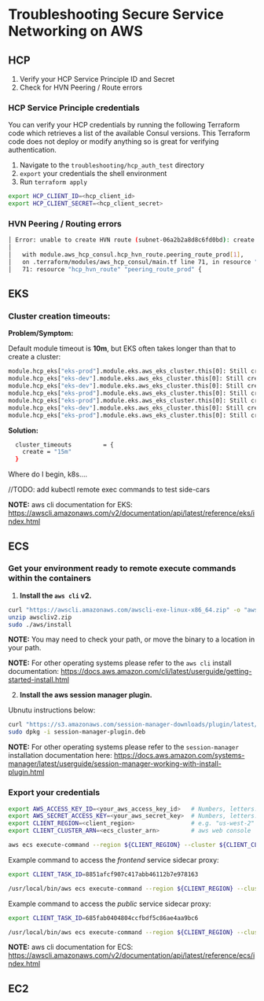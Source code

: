 # Troubleshooting Secure Service Networking on AWS

## HCP

1. Verify your HCP Service Principle ID and Secret
2. Check for HVN Peering / Route errors


### HCP Service Principle credentials

You can verify your HCP credentials by running the following Terraform code which retrieves a list of the available Consul versions. This Terraform code does not deploy or modify anything so is great for verifying authentication.

1) Navigate to the `troubleshooting/hcp_auth_test` directory
2) `export` your credentials the shell environment
3) Run `terraform apply`

```sh
export HCP_CLIENT_ID=<hcp_client_id>
export HCP_CLIENT_SECRET=<hcp_client_secret>
```


### HVN Peering / Routing errors

```sh
│ Error: unable to create HVN route (subnet-06a2b2a8d8c6fd0bd): create HVN route operation (d378e288-47b1-4b7b-bd69-da88b7207562) failed [code=13, message=terraform apply failed: error applying Terraform: Error authorizing security group ingress rules: RulesPerSecurityGroupLimitExceeded: The maximum number of rules per security group has been reached.       status code: 400, request id: 06ddf845-9ace-4900-bfc5-566922b2e076    on main.tf line 122, in resource "aws_security_group" "sg":  122: resource "aws_security_group" "sg" {]
│ 
│   with module.aws_hcp_consul.hcp_hvn_route.peering_route_prod[1],
│   on .terraform/modules/aws_hcp_consul/main.tf line 71, in resource "hcp_hvn_route" "peering_route_prod":
│   71: resource "hcp_hvn_route" "peering_route_prod" {
```

## EKS

### Cluster creation timeouts:

**Problem/Symptom:**

Default module timeout is **10m**, but EKS often takes longer than that to create a cluster:

```sh
module.hcp_eks["eks-prod"].module.eks.aws_eks_cluster.this[0]: Still creating... [10m40s elapsed]
module.hcp_eks["eks-dev"].module.eks.aws_eks_cluster.this[0]: Still creating... [10m40s elapsed]
module.hcp_eks["eks-dev"].module.eks.aws_eks_cluster.this[0]: Still creating... [10m50s elapsed]
module.hcp_eks["eks-prod"].module.eks.aws_eks_cluster.this[0]: Still creating... [10m50s elapsed]
module.hcp_eks["eks-prod"].module.eks.aws_eks_cluster.this[0]: Still creating... [11m0s elapsed]
module.hcp_eks["eks-dev"].module.eks.aws_eks_cluster.this[0]: Still creating... [11m0s elapsed]
module.hcp_eks["eks-prod"].module.eks.aws_eks_cluster.this[0]: Still creating... [11m10s elapsed]
```

**Solution:**
```sh
  cluster_timeouts         = {
    create = "15m"
  }
```


Where do I begin, k8s....

//TODO: add kubectl remote exec commands to test side-cars

**NOTE:** aws cli documentation for EKS: https://awscli.amazonaws.com/v2/documentation/api/latest/reference/eks/index.html


## ECS

### Get your environment ready to remote execute commands within the containers

1) **Install the `aws cli` v2.**

```sh
curl "https://awscli.amazonaws.com/awscli-exe-linux-x86_64.zip" -o "awscliv2.zip"
unzip awscliv2.zip
sudo ./aws/install
```

**NOTE:** You may need to check your path, or move the binary to a location in your path.

**NOTE:** For other operating systems please refer to the `aws cli` install documentation: https://docs.aws.amazon.com/cli/latest/userguide/getting-started-install.html


2) **Install the aws session manager plugin.**

Ubnutu instructions below: 
```sh
curl "https://s3.amazonaws.com/session-manager-downloads/plugin/latest/ubuntu_64bit/session-manager-plugin.deb" -o "session-manager-plugin.deb"
sudo dpkg -i session-manager-plugin.deb
```

**NOTE:** For other operating systems please refer to the `session-manager` installation documentation here: https://docs.aws.amazon.com/systems-manager/latest/userguide/session-manager-working-with-install-plugin.html 


### Export your credentials

```sh
export AWS_ACCESS_KEY_ID=<your_aws_access_key_id>   # Numbers, letters...
export AWS_SECRET_ACCESS_KEY=<your_aws_secret_key>  # Numbers, letters...
export CLIENT_REGION=<client_region>                # e.g. "us-west-2"
export CLIENT_CLUSTER_ARN=<ecs_cluster_arn>         # aws web console
```

```sh
aws ecs execute-command --region ${CLIENT_REGION} --cluster ${CLIENT_CLUSTER_ARN} --task ${CLIENT_TASK_ID} --container=basic --command '/bin/sh -c "curl localhost:1234"' --interactive
```

Example command to access the _frontend_ service sidecar proxy:

```sh
export CLIENT_TASK_ID=8851afcf907c417abb46112b7e978163

/usr/local/bin/aws ecs execute-command --region ${CLIENT_REGION} --cluster ${CLIENT_CLUSTER_ARN} --task ${CLIENT_TASK_ID} --container=frontend --command '/bin/sh -c "wget -O - http://localhost:3000"' --interactive
```

Example command to access the _public_ service sidecar proxy:

```sh
export CLIENT_TASK_ID=685fab0404804ccfbdf5c86ae4aa9bc6

/usr/local/bin/aws ecs execute-command --region ${CLIENT_REGION} --cluster ${CLIENT_CLUSTER_ARN} --task ${CLIENT_TASK_ID} --container=public-api --command '/bin/sh -c "wget -O - http://localhost:8080"' --interactive
```

**NOTE:** aws cli documentation for ECS: https://awscli.amazonaws.com/v2/documentation/api/latest/reference/ecs/index.html 


## EC2

